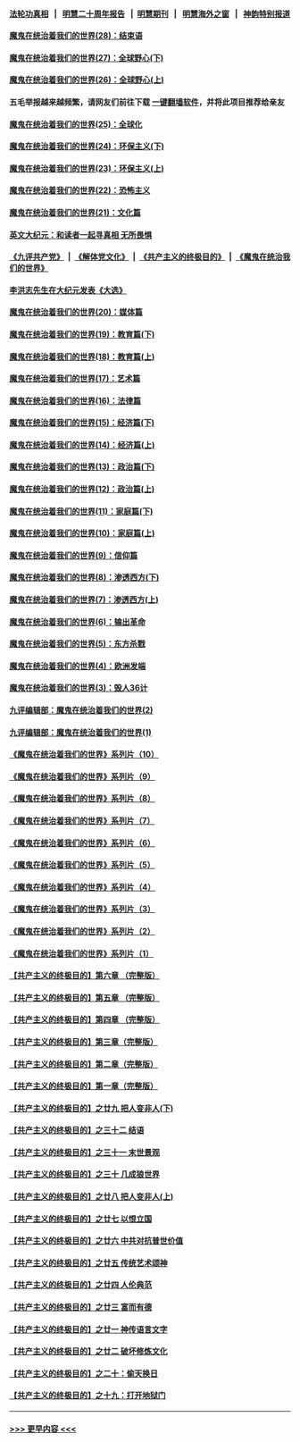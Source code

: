 #### [法轮功真相](https://github.com/gfw-breaker/truth/blob/master/README.md?t=0) &nbsp;&nbsp;|&nbsp;&nbsp; [明慧二十周年报告](https://github.com/gfw-breaker/mh-reports/blob/master/README.md?t=0) &nbsp;&nbsp;|&nbsp;&nbsp;[明慧期刊](https://github.com/gfw-breaker/mh-qikan) &nbsp;&nbsp;|&nbsp;&nbsp; [明慧海外之窗](https://github.com/gfw-breaker/mh-news/blob/master/README.md?t=0) &nbsp;&nbsp;|&nbsp;&nbsp; [神韵特别报道](https://github.com/gfw-breaker/mh-news/blob/master/shenyun.md?t=0)
#### [魔鬼在统治着我们的世界(28)：结束语](../pages/nsc422/n10936246.md?t=06181051) 
#### [魔鬼在统治着我们的世界(27)：全球野心(下)](../pages/nsc422/n10928319.md?t=06181051) 
#### [魔鬼在统治着我们的世界(26)：全球野心(上)](../pages/nsc422/n10900318.md?t=06181051) 
#### 五毛举报越来越频繁，请网友们前往下载 [一键翻墙软件](https://github.com/gfw-breaker/ssr-accounts)，并将此项目推荐给亲友
#### [魔鬼在统治着我们的世界(25)：全球化](../pages/nsc422/n10788205.md?t=06181051) 
#### [魔鬼在统治着我们的世界(24)：环保主义(下)](../pages/nsc422/n10695307.md?t=06181051) 
#### [魔鬼在统治着我们的世界(23)：环保主义(上)](../pages/nsc422/n10688613.md?t=06181051) 
#### [魔鬼在统治着我们的世界(22)：恐怖主义](../pages/nsc422/n10614727.md?t=06181051) 
#### [魔鬼在统治着我们的世界(21)：文化篇](../pages/nsc422/n10597706.md?t=06181051) 
#### [英文大纪元：和读者一起寻真相 无所畏惧](../pages/nsc422/n12542027.md?t=06181051) 
#### [《九评共产党》](https://github.com/begood0513/9ping.md/blob/master/README.md) &nbsp;|&nbsp; [《解体党文化》](../../../../jtdwh.md/blob/master/README.md)  &nbsp;|&nbsp; [《共产主义的终极目的》](../../../../gczydzjmd.md/blob/master/README.md) &nbsp;|&nbsp; [《魔鬼在统治我们的世界》](../../../../mgztzwmdsj.md/blob/master/README.md) 
#### [李洪志先生在大纪元发表《大选》](../pages/nsc422/n12534746.md?t=06181051) 
#### [魔鬼在统治着我们的世界(20)：媒体篇](../pages/nsc422/n10586579.md?t=06181051) 
#### [魔鬼在统治着我们的世界(19)：教育篇(下)](../pages/nsc422/n10564808.md?t=06181051) 
#### [魔鬼在统治着我们的世界(18)：教育篇(上)](../pages/nsc422/n10526970.md?t=06181051) 
#### [魔鬼在统治着我们的世界(17)：艺术篇](../pages/nsc422/n10499093.md?t=06181051) 
#### [魔鬼在统治着我们的世界(16)：法律篇](../pages/nsc422/n10485969.md?t=06181051) 
#### [魔鬼在统治着我们的世界(15)：经济篇(下)](../pages/nsc422/n10469975.md?t=06181051) 
#### [魔鬼在统治着我们的世界(14)：经济篇(上)](../pages/nsc422/n10457370.md?t=06181051) 
#### [魔鬼在统治着我们的世界(13)：政治篇(下)](../pages/nsc422/n10448270.md?t=06181051) 
#### [魔鬼在统治着我们的世界(12)：政治篇(上)](../pages/nsc422/n10444576.md?t=06181051) 
#### [魔鬼在统治着我们的世界(11)：家庭篇(下)](../pages/nsc422/n10440961.md?t=06181051) 
#### [魔鬼在统治着我们的世界(10)：家庭篇(上)](../pages/nsc422/n10435448.md?t=06181051) 
#### [魔鬼在统治着我们的世界(9)：信仰篇](../pages/nsc422/n10432159.md?t=06181051) 
#### [魔鬼在统治着我们的世界(8)：渗透西方(下)](../pages/nsc422/n10429603.md?t=06181051) 
#### [魔鬼在统治着我们的世界(7)：渗透西方(上)](../pages/nsc422/n10426013.md?t=06181051) 
#### [魔鬼在统治着我们的世界(6)：输出革命](../pages/nsc422/n10421536.md?t=06181051) 
#### [魔鬼在统治着我们的世界(5)：东方杀戮](../pages/nsc422/n10417707.md?t=06181051) 
#### [魔鬼在统治着我们的世界(4)：欧洲发端](../pages/nsc422/n10414890.md?t=06181051) 
#### [魔鬼在统治着我们的世界(3)：毁人36计](../pages/nsc422/n10411583.md?t=06181051) 
#### [九评编辑部：魔鬼在统治着我们的世界(2)](../pages/nsc422/n10410036.md?t=06181051) 
#### [九评编辑部：魔鬼在统治着我们的世界(1)](../pages/nsc422/n10406825.md?t=06181051) 
#### [《魔鬼在统治着我们的世界》系列片（10）](../pages/nsc422/n12292670.md?t=06181051) 
#### [《魔鬼在统治着我们的世界》系列片（9）](../pages/nsc422/n12290859.md?t=06181051) 
#### [《魔鬼在统治着我们的世界》系列片（8）](../pages/nsc422/n12287445.md?t=06181051) 
#### [《魔鬼在统治着我们的世界》系列片（7）](../pages/nsc422/n12283425.md?t=06181051) 
#### [《魔鬼在统治着我们的世界》系列片（6）](../pages/nsc422/n12282314.md?t=06181051) 
#### [《魔鬼在统治着我们的世界》系列片（5）](../pages/nsc422/n12281419.md?t=06181051) 
#### [《魔鬼在统治着我们的世界》系列片（4）](../pages/nsc422/n12274024.md?t=06181051) 
#### [《魔鬼在统治着我们的世界》系列片（3）](../pages/nsc422/n12271322.md?t=06181051) 
#### [《魔鬼在统治着我们的世界》系列片（2）](../pages/nsc422/n12269049.md?t=06181051) 
#### [《魔鬼在统治着我们的世界》系列片（1）](../pages/nsc422/n12267575.md?t=06181051) 
#### [【共产主义的终极目的】第六章 （完整版）](../pages/nsc422/n11428913.md?t=06181051) 
#### [【共产主义的终极目的】第五章 （完整版）](../pages/nsc422/n11428912.md?t=06181051) 
#### [【共产主义的终极目的】第四章 （完整版）](../pages/nsc422/n11428907.md?t=06181051) 
#### [【共产主义的终极目的】第三章（完整版）](../pages/nsc422/n11428848.md?t=06181051) 
#### [【共产主义的终极目的】第二章（完整版）](../pages/nsc422/n11428831.md?t=06181051) 
#### [【共产主义的终极目的】第一章（完整版）](../pages/nsc422/n11417651.md?t=06181051) 
#### [【共产主义的终极目的】之廿九 把人变非人(下)](../pages/nsc422/n11344140.md?t=06181051) 
#### [【共产主义的终极目的】之三十二 结语](../pages/nsc422/n11360535.md?t=06181051) 
#### [【共产主义的终极目的】之三十一 末世景观](../pages/nsc422/n11351129.md?t=06181051) 
#### [【共产主义的终极目的】之三十 几成狼世界](../pages/nsc422/n11348280.md?t=06181051) 
#### [【共产主义的终极目的】之廿八 把人变非人(上)](../pages/nsc422/n11340492.md?t=06181051) 
#### [【共产主义的终极目的】之廿七 以恨立国](../pages/nsc422/n11336944.md?t=06181051) 
#### [【共产主义的终极目的】之廿六 中共对抗普世价值](../pages/nsc422/n11324785.md?t=06181051) 
#### [【共产主义的终极目的】之廿五 传统艺术颂神](../pages/nsc422/n11296396.md?t=06181051) 
#### [【共产主义的终极目的】之廿四 人伦典范](../pages/nsc422/n11296397.md?t=06181051) 
#### [【共产主义的终极目的】之廿三 富而有德](../pages/nsc422/n11283598.md?t=06181051) 
#### [【共产主义的终极目的】之廿一 神传语言文字](../pages/nsc422/n11263265.md?t=06181051) 
#### [【共产主义的终极目的】之廿二 破坏修炼文化](../pages/nsc422/n11245728.md?t=06181051) 
#### [【共产主义的终极目的】之二十：偷天换日](../pages/nsc422/n11238846.md?t=06181051) 
#### [【共产主义的终极目的】之十九：打开地狱门](../pages/nsc422/n11206376.md?t=06181051) 

----
#### [ >>> 更早内容 <<< ](../indexes/nsc422-earlier.md)

